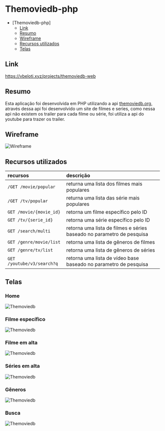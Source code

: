 # Themoviedb-php

- [Themoviedb-php]
    - [Link](#link)
    - [Resumo](#resumo)
    - [Wireframe](#wireframe)
    - [Recursos utilizados](#recursos-utilizados)
    - [Telas](#telas)

## Link

<a href="https://vbeloti.xyz/projects/themoviedb-web">https://vbeloti.xyz/projects/themoviedb-web</a>

## Resumo

Esta aplicação foi desenvolvida em PHP utilizando a api <a href="https://developers.themoviedb.org/3/">themoviedb.org</a>, através dessa api foi desenvolvido um site de filmes e series, como nessa api não existem os trailer para cada filme ou série, foi utiliza a api do youtube para trazer os trailer.

## Wireframe

<img src="https://github.com/vbeloti/themoviedb-web/blob/master/.github/wireframe.png?raw=true" alt="Wireframe">


## Recursos utilizados

| recursos                   | descrição                                                             |
|:--------------             |:----------------------------------------------------------------------|
| `/GET /movie/popular`      | returna uma lista dos filmes mais populares                           |
| `/GET /tv/popular`         | returna uma lista das série mais populares                            |
| `GET /movie/{movie_id}`    | retorna um filme específico pelo ID                                   |
| `GET /tv/{serie_id}`       | retorna uma série específico pelo ID                                  |
| `GET /search/multi`        | retorna uma lista de filmes e séries baseado no parametro de pesquisa |
| `GET /genre/movie/list`    | retorna uma lista de gêneros de filmes                                |
| `GET /genre/tv/list`       | retorna uma lista de gêneros de séries                                |
| `GET /youtube/v3/search?q` | retorna uma lista de vídeo base baseado no parametro de pesquisa      |

## Telas

### Home
<img src="https://github.com/vbeloti/themoviedb-web/blob/master/.github/themoviedb-php-1.jpg?raw=true" alt="Themoviedb" />

### Filme específico
<img src="https://github.com/vbeloti/themoviedb-web/blob/master/.github/themoviedb-php-2.jpg?raw=true" alt="Themoviedb" />

### Filme em alta
<img src="https://github.com/vbeloti/themoviedb-web/blob/master/.github/themoviedb-php-3.jpg?raw=true" alt="Themoviedb" />

### Séries em alta
<img src="https://github.com/vbeloti/themoviedb-web/blob/master/.github/themoviedb-php-4.jpg?raw=true" alt="Themoviedb" />

### Gêneros
<img src="https://github.com/vbeloti/themoviedb-web/blob/master/.github/themoviedb-php-5.jpg?raw=true" alt="Themoviedb" />

### Busca
<img src="https://github.com/vbeloti/themoviedb-web/blob/master/.github/themoviedb-php-6.jpg?raw=true" alt="Themoviedb" />
